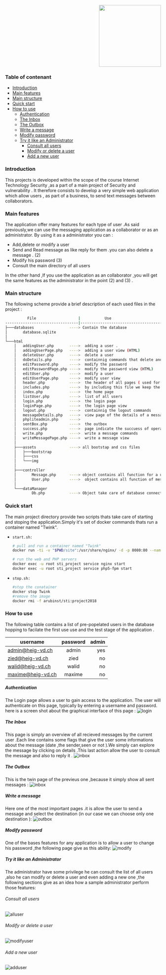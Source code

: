                                                                                                          
<p align="right">
  <img width="200" height="200" src=picture/logo.jpg>
</p> 

### Table of contenant 
- [Introduction](#introduction)
- [Main features](#main-features)
- [Main structure](#main-structure)
- [Quick start](#quick-start)
- [How to use](#how-to-use)
    + [Authentication](#authentication)
    + [The Inbox](#the-inbox)
    + [The Outbox](#the-outbox)
    + [Write a message](#write-a-message)
    + [Modify password](#modify-password)
    + [Try it like an Administrator](#try-it-like-an-administrator)
      - [Consult all users](#consult-all-users)
      - [Modify or delete a user](#modify-or-delete-a-user)
      - [Add a new user](#add-a-new-user)
### Introduction 

 This  projects is developed within the scope of the course Internet Technology Security ,as a part of a main project of Security and vulnerability .
It therefore consists to develop a very simple web application which allow users , as part of a business, to send text messages between collaborators.

  ### Main features
  The application offer many features for each type of user .As said previously,we can use the messaging application as a collaborator or as an administrator.
  By using it as a administrator you can :
  *    Add,delete or modify  a user
  *    Send and Read message as like reply for them .you can also delete a message . (2)
  *    Modify his password (3)
  *    Consult the main directory of all users
      
  In the other hand ,If you use the application as an collaborator ,you will get the same features as the administrator in the point (2) and (3) .  
  
### Main structure 

The following scheme provide a brief description of each used files in the project : 

```bash
          File                   |           Use
---------------------------------|---------------------------------------------
├───databases                ----> Contain the database 
│       database.sqlite
│
└───html
    │   addingUser.php       ---->  adding a user .
    │   addingUserPage.php   ---->  adding a user view (HTML)
    │   deleteUser.php       ---->  delete a user 
    │   doDetails.php        ---->  containnig commands that delete and reply a message 
    │   editPassword.php     ---->  modify the password 
    │   editPasswordPage.php ---->  modify the password view (HTML) 
    │   editUser.php         ---->  modify a user 
    │   editUserPage.php     ---->  modify user view
    │   header.php           ---->  the header of all pages ( used for navigation )
    │   includes.php         ---->  by including this file we keep the current session
    │   index.php            ---->  the home page
    │   listUser.php         ---->  list of all users 
    │   login.php            ---->  the login page 
    │   loginPage.php        ---->  the login page view
    │   logout.php           ---->  containnig the logout commands 
    │   messageDetails.php   ---->  view page of the details of a message 
    │   phpliteadmin.php     ---->
    │   sentBox.php          ---->  the outbox 
    │   success.php          ---->  page indicate the succuess of operation
    │   write.php            ---->  write a message commands 
    │   writeMessagePage.php ---->  write a message view
    │
    ├───assets               ----> all bootstap and css files 
    │   ├───bootstrap
    │   ├───css
    │   └───img
    │
    ├───controller           
    │       Message.php      ----> object contains all function for a user 
    │       User.php         ---->  object contains all function of message
    │
    └───dataManager              
            Db.php           ----> Object take care of database connection and most used function 
```
### Quick start
The main project directory provide two scripts thats take care of starting and stoping the application.Simply it's set of docker commands thats run a container named "Twink".
*     start.sh:

   ```bash
   # pull and run a container named "Twink"
   docker run -ti -v "$PWD/site":/usr/share/nginx/ -d -p 8080:80 --name Twink --hostname sti arubinst/sti:project2018

   # run the web and PHP servers 
   docker exec -u root sti_project service nginx start
   docker exec -u root sti_project service php5-fpm start
   ```   
   
*     stop.sh:

   ```bash
   #stop the conatainer
   docker stop Twink
   #remove the image
   docker rmi -f arubinst/sti:project2018
   ```

### How to use 
 The following table contains a list of pre-popelated users in the database hopping to facilate the first use use and the test stage of the application .
 
| username         | password      | admin |
| -----------------|:-------------:| -----:|
| admin@heig-vd.ch | admin         | yes   |
| zied@heig-vd.ch  | zied          | no    |
| walid@heig-vd.ch | walid         | no    |
|maxime@heig-vd.ch | maxime        | no    |

##### Authentication
 The Login page allows a user  to gain access to the application. The user will authenticate on this page, typically by entering a username and password.
 here is a screen shot about the graphical interface of this page :
 ![login](picture/login.png)

##### The Inbox
This page is simply an overview of all recieved messages by the current user .Each line contains some flags that give the user some informations about the message (date ,the sender,seen or not ).We simply can explore the message by clicking on details .This last action allow the user to consult the message and also to reply it .
 ![inbox](picture/inbox.png)

##### The Outbox
This is the twin page of the previeus one ,because it simply show all sent messages :
![inbox](picture/inbox.png)

##### Write a message
Here one of the most important pages .it is allow the user to send a message and select the destination (in our case we can choose only one destination ):
![outbox](picture/outbox.png)

##### Modify password
One of the bases features for any application is to allow a user to change his password ,the following page give as this ability:
![modify](picture/modifypassword.png)

##### Try it like an Administrator 
The administrator have some privilege he can consult the list of all users ,also he can modify or delete a  user and even adding a new one ,the following sections give as 
an idea how a sample administrator perform those features:
###### Consult all users 
![alluser](picture/alluser.png)

###### Modify or delete a user
![modifyuser](picture/modifyuser.png)

###### Add a new user
![adduser](picture/adduser.png)
